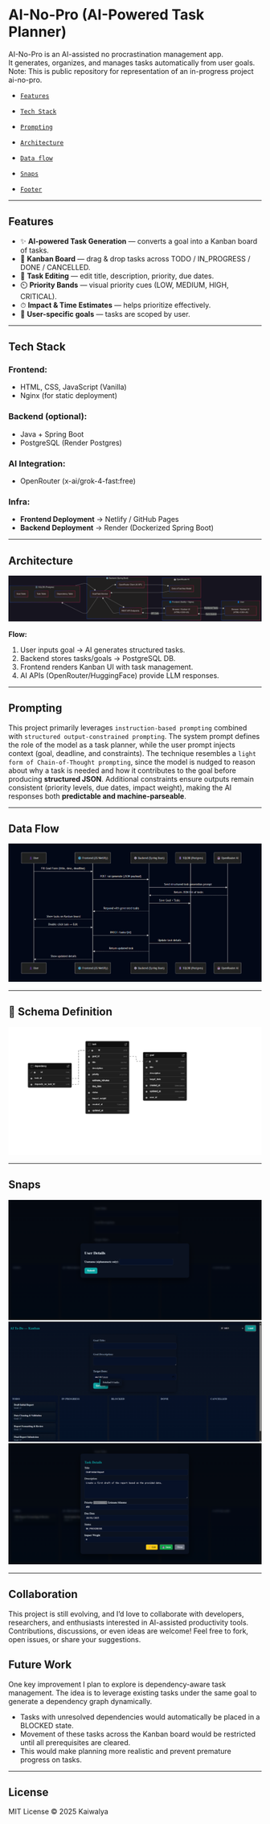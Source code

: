 # AI-No-Pro (AI-Powered Task Planner)
AI-No-Pro is an AI-assisted no procrastination management app.  
It generates, organizes, and manages tasks automatically from user goals.
Note: This is public repository for representation of an in-progress project ai-no-pro.

- [`Features`](#features)

- [`Tech Stack`](#tech-stack)

- [ `Prompting`](#prompting) 

- [ `Architecture`](#architecture) 

- [`Data flow`](#data-flow)

- [`Snaps`](#snaps)

- [`Footer`](#collaboration)
---

## Features
- ✨ **AI-powered Task Generation** — converts a goal into a Kanban board of tasks.
- 📌 **Kanban Board** — drag & drop tasks across TODO / IN_PROGRESS / DONE / CANCELLED.
- 📝 **Task Editing** — edit title, description, priority, due dates.
- ⏲️ **Priority Bands** — visual priority cues (LOW, MEDIUM, HIGH, CRITICAL).
- ⏱ **Impact & Time Estimates** — helps prioritize effectively.
- 👤 **User-specific goals** — tasks are scoped by user.

---

## Tech Stack
### Frontend:
- HTML, CSS, JavaScript (Vanilla)
- Nginx (for static deployment)

### Backend (optional):
- Java + Spring Boot
- PostgreSQL (Render Postgres)

### AI Integration:
- OpenRouter (x-ai/grok-4-fast:free)

### Infra:
- **Frontend Deployment** → Netlify / GitHub Pages  
- **Backend Deployment** → Render (Dockerized Spring Boot)

---

## Architecture
![architecture](diagrams/Architecture.png)


**Flow:**
1. User inputs goal → AI generates structured tasks.
2. Backend stores tasks/goals → PostgreSQL DB.
3. Frontend renders Kanban UI with task management.
4. AI APIs (OpenRouter/HuggingFace) provide LLM responses.
---
## Prompting
This project primarily leverages `instruction-based prompting` combined with `structured output-constrained prompting`. The system prompt defines the role of the model as a task planner, while the user prompt injects context (goal, deadline, and constraints). The technique resembles a `light form of Chain-of-Thought prompting`, since the model is nudged to reason about why a task is needed and how it contributes to the goal before producing **structured JSON**. Additional constraints ensure outputs remain consistent (priority levels, due dates, impact weight), making the AI responses both **predictable and machine-parseable**.

---
## Data Flow
![dataflow](diagrams/dataflow.png)

---
## 📐 Schema Definition
![uml](diagrams/schema-ainopro.png)

---

##  Snaps
![User Input](diagrams/user_input.png)
![Task Load](diagrams/task_loading.png)
![Task update](diagrams/edit_task.png)

---
## Collaboration

This project is still evolving, and I’d love to collaborate with developers, researchers, and enthusiasts interested in AI-assisted productivity tools. Contributions, discussions, or even ideas are welcome! Feel free to fork, open issues, or share your suggestions.

## Future Work

One key improvement I plan to explore is dependency-aware task management. The idea is to leverage existing tasks under the same goal to generate a dependency graph dynamically.
- Tasks with unresolved dependencies would automatically be placed in a BLOCKED state.
- Movement of these tasks across the Kanban board would be restricted until all prerequisites are cleared.
- This would make planning more realistic and prevent premature progress on tasks.

---
## License
MIT License © 2025 Kaiwalya


